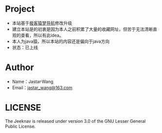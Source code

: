 # Project
- 本站基于[极客猿梦导航](http://www.zcbboke.com)修改升级
- 建立本站是的初衷是因为本人之前积累了大量的收藏网址，但苦于无法清晰直观的查看，所以有此idea。
- 本人为java猿，所以本站的内容还是偏向于java方向
- 状态：已上线

# Author
- Name：Jastar·Wang
- Email：jastar_wang@163.com

# LICENSE
The Jeeknav is released under version 3.0 of the GNU Lesser General Public License.
